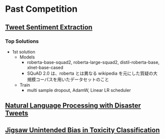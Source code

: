 # Past Competition

## [Tweet Sentiment Extraction](https://www.kaggle.com/c/tweet-sentiment-extraction)

### Top Solutions

- 1st solution
  - Models
    - roberta-base-squad2, roberta-large-squad2, distil-roberta-base, xlnet-base-cased
    - SQuAD 2.0 は、roberta とは異なる wikipedia を元にした質疑の大規模コーパスを用いたデータセットのこと
  - Train
    - multi sample dropout, AdamW, Linear LR scheduler

## [Natural Language Processing with Disaster Tweets](https://www.kaggle.com/c/nlp-getting-started)

## [Jigsaw Unintended Bias in Toxicity Classification](https://www.kaggle.com/c/jigsaw-unintended-bias-in-toxicity-classification)
